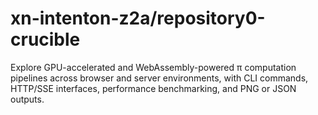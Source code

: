 # xn-intenton-z2a/repository0-crucible
Explore GPU-accelerated and WebAssembly-powered π computation pipelines across browser and server environments, with CLI commands, HTTP/SSE interfaces, performance benchmarking, and PNG or JSON outputs.
